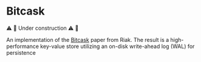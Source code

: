 # Bitcask

:warning: :construction_worker: Under construction :warning: :construction_worker:

An implementation of the [Bitcask](https://riak.com/assets/bitcask-intro.pdf) paper from Riak. The result is a high-performance key-value store utilizing an on-disk write-ahead log (WAL) for persistence
